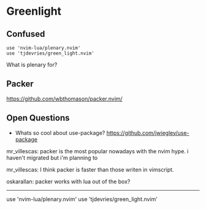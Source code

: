 # Greenlight

## Confused

```
use 'nvim-lua/plenary.nvim'
use 'tjdevries/green_light.nvim'
```

What is plenary for?

## Packer

https://github.com/wbthomason/packer.nvim/

## Open Questions

- Whats so cool about use-package?
https://github.com/jwiegley/use-package

mr_villescas: packer is the most popular nowadays with the nvim hype.
i haven't migrated but i'm planning to

mr_villescas: I think packer is faster than those writen in vimscript.

oskarallan: packer works with lua out of the box?

---

use 'nvim-lua/plenary.nvim'
use 'tjdevries/green_light.nvim'
